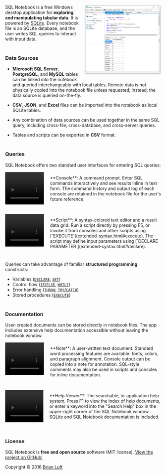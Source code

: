 <style>h3 { padding-top: 20px; }</style>
<a href="art/screenshot.png" target="_blank"><img src="art/screenshot-thumb.png" align="right" style="margin-left: 10px; margin-bottom: 10px;"></a>
SQL Notebook is a free Windows desktop application for **exploring and manipulating tabular data**.  It is powered by [SQLite](https://www.sqlite.org/).  Every notebook file is an SQLite database, and the user writes SQL queries to interact with input data.

### Data Sources
- **Microsoft SQL Server**, **PostgreSQL**, and **MySQL** tables can be linked into the notebook and queried interchangeably with local tables.  Remote data is not physically copied into the notebook file unless requested; instead, the data source is queried on-the-fly.

- **CSV**, **JSON**, and **Excel** files can be imported into the notebook as local SQLite tables.

- Any combination of data sources can be used together in the same SQL query, including cross-file, cross-database, and cross-server queries.

- Tables and scripts can be exported in **CSV** format.

### Queries
SQL Notebook offers two standard user interfaces for entering SQL queries:

<div style="margin-bottom: 40px;">
<a href="video-console.html" target="_blank"><div style="height: 104px; overflow-y: hidden; margin-right: 20px; float: left;"><video width="125" height="105" autoplay loop><source src="art/console-small.mp4" type="video/mp4"></video></div></a>
<p style="padding-top: 10px;">**Console**: A command prompt.  Enter SQL commands interactively and see results inline in text form.  The command history and output log of each console are retained in the notebook file for the user's future reference.</p>
</div>
<div style="margin-bottom: 40px;">
<a href="video-script.html" target="_blank"><div style="height: 104px; overflow-y: hidden; margin-right: 20px; float: left;"><video width="125" height="105" autoplay loop><source src="art/script-small.mp4" type="video/mp4"></video></div></a>
<p style="padding-top: 10px;">**Script**: A syntax-colored text editor and a result data grid.  Run a script directly by pressing F5, or invoke it from consoles and other scripts using [`EXECUTE`](extended-syntax.html#execute).  The script may define input parameters using [`DECLARE PARAMETER`](extended-syntax.html#declare).</p>
</div>

Queries can take advantage of familiar **structured programming** constructs:

- Variables ([`DECLARE`](extended-syntax.html#declare), [`SET`](extended-syntax.html#set))
- Control flow ([`IF`/`ELSE`](extended-syntax.html#if), [`WHILE`](extended-syntax.html#while))
- Error handling ([`THROW`](extended-syntax.html#throw), [`TRY`/`CATCH`](extended-syntax.html#try))
- Stored procedures ([`EXECUTE`](extended-syntax.html#execute))

### Documentation
User-created documents can be stored directly in notebook files. The app includes extensive help documentation accessible without leaving the notebook window.

<div style="margin-bottom: 40px;">
<a href="video-note.html" target="_blank"><div style="height: 104px; overflow-y: hidden; margin-right: 20px; float: left;"><video width="125" height="105" autoplay loop><source src="art/note-small.mp4" type="video/mp4"></video></div></a>
<p style="padding-top: 10px;">**Note**: A user-written text document.  Standard word processing features are available: fonts, colors, and paragraph alignment.  Console output can be copied into a note for annotation.  SQL-style comments may also be used in scripts and consoles for inline documentation.</p>
</div>
<div style="margin-bottom: 40px;">
<a href="video-help.html" target="_blank"><div style="height: 104px; width: 123px; overflow: hidden; margin-right: 20px; float: left;"><video width="125" height="105" autoplay loop><source src="art/help-small.mp4" type="video/mp4"></video></div></a>
<p style="padding-top: 10px;">**Help Viewer**: The searchable, in-application help system.  Press F1 to view the index of help documents, or enter a keyword into the "Search Help" box in the upper-right corner of the SQL Notebook window.  SQLite and SQL Notebook documentation is included.</p>
</div>

### License
SQL Notebook is **free and open source** software (MIT license).  [View the project on GitHub!](https://github.com/electroly/sqlnotebook)

Copyright © 2016 [Brian Luft](https://github.com/electroly)
